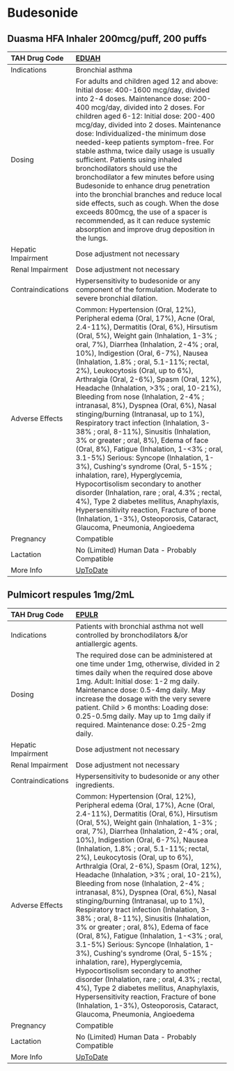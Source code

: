 # Budesonide

## Duasma HFA Inhaler 200mcg/puff, 200 puffs

| TAH Drug Code      | [EDUAH](https://www.tahsda.org.tw/drugs/hissearch.php?drug_code=EDUAH)                                                                                                                                                                                                                                                                                                                                                                                                                                                                                                                                                                                                                                                                                                                                                                                                                                                                                                                                                                                                                                             |
|:-------------------|:-------------------------------------------------------------------------------------------------------------------------------------------------------------------------------------------------------------------------------------------------------------------------------------------------------------------------------------------------------------------------------------------------------------------------------------------------------------------------------------------------------------------------------------------------------------------------------------------------------------------------------------------------------------------------------------------------------------------------------------------------------------------------------------------------------------------------------------------------------------------------------------------------------------------------------------------------------------------------------------------------------------------------------------------------------------------------------------------------------------------|
| Indications        | Bronchial asthma                                                                                                                                                                                                                                                                                                                                                                                                                                                                                                                                                                                                                                                                                                                                                                                                                                                                                                                                                                                                                                                                                                   |
| Dosing             | For adults and children aged 12 and above: Initial dose: 400-1600 mcg/day, divided into 2-4 doses. Maintenance dose: 200-400 mcg/day, divided into 2 doses. For children aged 6-12: Initial dose: 200-400 mcg/day, divided into 2 doses. Maintenance dose: Individualized-the minimum dose needed-keep patients symptom-free. For stable asthma, twice daily usage is usually sufficient. Patients using inhaled bronchodilators should use the bronchodilator a few minutes before using Budesonide to enhance drug penetration into the bronchial branches and reduce local side effects, such as cough. When the dose exceeds 800mcg, the use of a spacer is recommended, as it can reduce systemic absorption and improve drug deposition in the lungs.                                                                                                                                                                                                                                                                                                                                                        |
| Hepatic Impairment | Dose adjustment not necessary                                                                                                                                                                                                                                                                                                                                                                                                                                                                                                                                                                                                                                                                                                                                                                                                                                                                                                                                                                                                                                                                                      |
| Renal Impairment   | Dose adjustment not necessary                                                                                                                                                                                                                                                                                                                                                                                                                                                                                                                                                                                                                                                                                                                                                                                                                                                                                                                                                                                                                                                                                      |
| Contraindications  | Hypersensitivity to budesonide or any component of the formulation. Moderate to severe bronchial dilation.                                                                                                                                                                                                                                                                                                                                                                                                                                                                                                                                                                                                                                                                                                                                                                                                                                                                                                                                                                                                         |
| Adverse Effects    | Common: Hypertension (Oral, 12%), Peripheral edema (Oral, 17%), Acne (Oral, 2.4-11%), Dermatitis (Oral, 6%), Hirsutism (Oral, 5%), Weight gain (Inhalation, 1-3% ; oral, 7%), Diarrhea (Inhalation, 2-4% ; oral, 10%), Indigestion (Oral, 6-7%), Nausea (Inhalation, 1.8% ; oral, 5.1-11%; rectal, 2%), Leukocytosis (Oral, up to 6%), Arthralgia (Oral, 2-6%), Spasm (Oral, 12%), Headache (Inhalation, >3% ; oral, 10-21%), Bleeding from nose (Inhalation, 2-4% ; intranasal, 8%), Dyspnea (Oral, 6%), Nasal stinging/burning (Intranasal, up to 1%), Respiratory tract infection (Inhalation, 3-38% ; oral, 8-11%), Sinusitis (Inhalation, 3% or greater ; oral, 8%), Edema of face (Oral, 8%), Fatigue (Inhalation, 1-<3% ; oral, 3.1-5%) Serious: Syncope (Inhalation, 1-3%), Cushing's syndrome (Oral, 5-15% ; inhalation, rare), Hyperglycemia, Hypocortisolism secondary to another disorder (Inhalation, rare ; oral, 4.3% ; rectal, 4%), Type 2 diabetes mellitus, Anaphylaxis, Hypersensitivity reaction, Fracture of bone (Inhalation, 1-3%), Osteoporosis, Cataract, Glaucoma, Pneumonia, Angioedema |
| Pregnancy          | Compatible                                                                                                                                                                                                                                                                                                                                                                                                                                                                                                                                                                                                                                                                                                                                                                                                                                                                                                                                                                                                                                                                                                         |
| Lactation          | No (Limited) Human Data - Probably Compatible                                                                                                                                                                                                                                                                                                                                                                                                                                                                                                                                                                                                                                                                                                                                                                                                                                                                                                                                                                                                                                                                      |
| More Info          | [UpToDate](https://www.uptodate.com/contents/budesonide-drug-information)                                                                                                                                                                                                                                                                                                                                                                                                                                                                                                                                                                                                                                                                                                                                                                                                                                                                                                                                                                                                                                          |

## Pulmicort respules 1mg/2mL

| TAH Drug Code      | [EPULR](https://www.tahsda.org.tw/drugs/hissearch.php?drug_code=EPULR)                                                                                                                                                                                                                                                                                                                                                                                                                                                                                                                                                                                                                                                                                                                                                                                                                                                                                                                                                                                                                                             |
|:-------------------|:-------------------------------------------------------------------------------------------------------------------------------------------------------------------------------------------------------------------------------------------------------------------------------------------------------------------------------------------------------------------------------------------------------------------------------------------------------------------------------------------------------------------------------------------------------------------------------------------------------------------------------------------------------------------------------------------------------------------------------------------------------------------------------------------------------------------------------------------------------------------------------------------------------------------------------------------------------------------------------------------------------------------------------------------------------------------------------------------------------------------|
| Indications        | Patients with bronchial asthma not well controlled by bronchodilators &/or antiallergic agents.                                                                                                                                                                                                                                                                                                                                                                                                                                                                                                                                                                                                                                                                                                                                                                                                                                                                                                                                                                                                                    |
| Dosing             | The required dose can be administered at one time under 1mg, otherwise, divided in 2 times daily when the required dose above 1mg. Adult: Initial dose: 1-2 mg daily. Maintenance dose: 0.5-4mg daily. May increase the dosage with the very severe patient. Child > 6 months: Loading dose: 0.25-0.5mg daily. May up to 1mg daily if required. Maintenance dose: 0.25-2mg daily.                                                                                                                                                                                                                                                                                                                                                                                                                                                                                                                                                                                                                                                                                                                                  |
| Hepatic Impairment | Dose adjustment not necessary                                                                                                                                                                                                                                                                                                                                                                                                                                                                                                                                                                                                                                                                                                                                                                                                                                                                                                                                                                                                                                                                                      |
| Renal Impairment   | Dose adjustment not necessary                                                                                                                                                                                                                                                                                                                                                                                                                                                                                                                                                                                                                                                                                                                                                                                                                                                                                                                                                                                                                                                                                      |
| Contraindications  | Hypersensitivity to budesonide or any other ingredients.                                                                                                                                                                                                                                                                                                                                                                                                                                                                                                                                                                                                                                                                                                                                                                                                                                                                                                                                                                                                                                                           |
| Adverse Effects    | Common: Hypertension (Oral, 12%), Peripheral edema (Oral, 17%), Acne (Oral, 2.4-11%), Dermatitis (Oral, 6%), Hirsutism (Oral, 5%), Weight gain (Inhalation, 1-3% ; oral, 7%), Diarrhea (Inhalation, 2-4% ; oral, 10%), Indigestion (Oral, 6-7%), Nausea (Inhalation, 1.8% ; oral, 5.1-11%; rectal, 2%), Leukocytosis (Oral, up to 6%), Arthralgia (Oral, 2-6%), Spasm (Oral, 12%), Headache (Inhalation, >3% ; oral, 10-21%), Bleeding from nose (Inhalation, 2-4% ; intranasal, 8%), Dyspnea (Oral, 6%), Nasal stinging/burning (Intranasal, up to 1%), Respiratory tract infection (Inhalation, 3-38% ; oral, 8-11%), Sinusitis (Inhalation, 3% or greater ; oral, 8%), Edema of face (Oral, 8%), Fatigue (Inhalation, 1-<3% ; oral, 3.1-5%) Serious: Syncope (Inhalation, 1-3%), Cushing's syndrome (Oral, 5-15% ; inhalation, rare), Hyperglycemia, Hypocortisolism secondary to another disorder (Inhalation, rare ; oral, 4.3% ; rectal, 4%), Type 2 diabetes mellitus, Anaphylaxis, Hypersensitivity reaction, Fracture of bone (Inhalation, 1-3%), Osteoporosis, Cataract, Glaucoma, Pneumonia, Angioedema |
| Pregnancy          | Compatible                                                                                                                                                                                                                                                                                                                                                                                                                                                                                                                                                                                                                                                                                                                                                                                                                                                                                                                                                                                                                                                                                                         |
| Lactation          | No (Limited) Human Data - Probably Compatible                                                                                                                                                                                                                                                                                                                                                                                                                                                                                                                                                                                                                                                                                                                                                                                                                                                                                                                                                                                                                                                                      |
| More Info          | [UpToDate](https://www.uptodate.com/contents/budesonide-drug-information)                                                                                                                                                                                                                                                                                                                                                                                                                                                                                                                                                                                                                                                                                                                                                                                                                                                                                                                                                                                                                                          |

